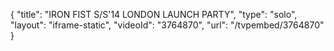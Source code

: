 {
    "title": "IRON FIST S\/S'14 LONDON LAUNCH PARTY",
    "type": "solo",
    "layout": "iframe-static",
    "videoId": "3764870",
    "url": "\/tvpembed\/3764870"
}